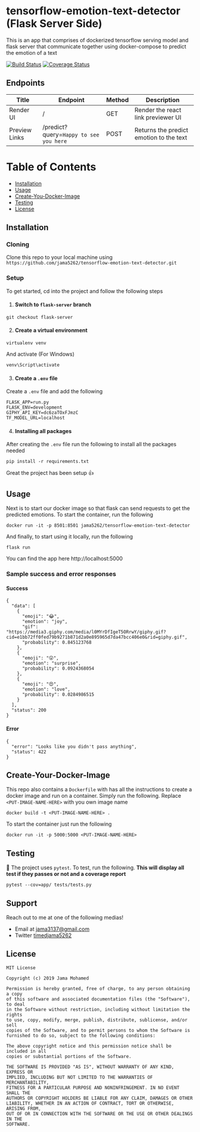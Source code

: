 # tensorflow-emotion-text-detector (Flask Server Side)

This is an app that comprises of dockerized tensorflow serving model and flask server that communicate together using docker-compose to predict the emotion of a text

[![Build Status](https://travis-ci.org/jama5262/tensorflow-emotion-text-detector.svg?branch=flask-server)](https://travis-ci.org/jama5262/tensorflow-emotion-text-detector)
[![Coverage Status](https://coveralls.io/repos/github/jama5262/tensorflow-emotion-text-detector/badge.svg?branch=flask-server)](https://coveralls.io/github/jama5262/tensorflow-emotion-text-detector?branch=flask-server)

## Endpoints
| Title | Endpoint | Method | Description |
| ------------- | ------------- | ------------- | ------------- |
| Render UI  | /  | GET  | Render the react link previewer UI  |
| Preview Links  | /predict?query=`Happy to see you here`  | POST  | Returns the predict emotion to the text  |

# Table of Contents
- [Installation](#installation)
- [Usage](#usage)
- [Create-You-Docker-Image](create-your-docker-image)
- [Testing](#testing)
- [License](#license)

## Installation

### Cloning
Clone this repo to your local machine using `https://github.com/jama5262/tensorflow-emotion-text-detector.git`

### Setup
To get started, cd into the project and follow the following steps
1. #### Switch to `flask-server` branch
```
git checkout flask-server
```

2. #### Create a virtual environment

```
virtualenv venv
```

And activate (For Windows)

```
venv\Script\activate
```

3. #### Create a `.env` file
Create a `.env` file and add the following
```
FLASK_APP=run.py
FLASK_ENV=development
GIPHY_API_KEY=dc6zaTOxFJmzC
TF_MODEL_URL=localhost
```

4. #### Installing all packages
After creating the `.env` file run the following to install all the packages needed
```
pip install -r requirements.txt
```
Great the project has been setup 👍

## Usage

Next is to start our docker image so that flask can send requests to get the predicted emotions. To start the container, run the following

```
docker run -it -p 8501:8501 jama5262/tensorflow-emotion-text-detector
```

And finally, to start using it locally, run the following
```
flask run
```

You can find the app here http://localhost:5000

### Sample success and error responses
#### Success
```
{
  "data": [
    {
      "emoji": "😂",
      "emotion": "joy",
      "gif": "https://media3.giphy.com/media/l0MYrDfIgeT5ORrwY/giphy.gif?cid=e1bb72ff0fed79b9271b871d2a0e895965d7da47bcc406e0&rid=giphy.gif",
      "probability": 0.845123768
    },
    {
      "emoji": "😲",
      "emotion": "surprise",
      "probability": 0.0924368054
    },
    {
      "emoji": "😍",
      "emotion": "love",
      "probability": 0.0284986515
    }
  ],
  "status": 200
}
```
#### Error
```
{
  "error": "Looks like you didn't pass anything",
  "status": 422
}
```

## Create-Your-Docker-Image

This repo also contains a `Dockerfile` with has all the instructions to create a docker image and run on a container. Simply run the following. Replace `<PUT-IMAGE-NAME-HERE>` with you own image name

```
docker build -t <PUT-IMAGE-NAME-HERE> .
```

To start the container just run the following

```
docker run -it -p 5000:5000 <PUT-IMAGE-NAME-HERE>
```

## Testing

🧪 The project uses `pytest`. To test, run the following. **This will display all test if they passes or not and a coverage report**

```
pytest --cov=app/ tests/tests.py
```

## Support

Reach out to me at one of the following medias!

- Email at jama3137@gmail.com
- Twitter [timedjama5262](https://twitter.com/timedjama5262)

## License

```
MIT License

Copyright (c) 2019 Jama Mohamed

Permission is hereby granted, free of charge, to any person obtaining a copy
of this software and associated documentation files (the "Software"), to deal
in the Software without restriction, including without limitation the rights
to use, copy, modify, merge, publish, distribute, sublicense, and/or sell
copies of the Software, and to permit persons to whom the Software is
furnished to do so, subject to the following conditions:

The above copyright notice and this permission notice shall be included in all
copies or substantial portions of the Software.

THE SOFTWARE IS PROVIDED "AS IS", WITHOUT WARRANTY OF ANY KIND, EXPRESS OR
IMPLIED, INCLUDING BUT NOT LIMITED TO THE WARRANTIES OF MERCHANTABILITY,
FITNESS FOR A PARTICULAR PURPOSE AND NONINFRINGEMENT. IN NO EVENT SHALL THE
AUTHORS OR COPYRIGHT HOLDERS BE LIABLE FOR ANY CLAIM, DAMAGES OR OTHER
LIABILITY, WHETHER IN AN ACTION OF CONTRACT, TORT OR OTHERWISE, ARISING FROM,
OUT OF OR IN CONNECTION WITH THE SOFTWARE OR THE USE OR OTHER DEALINGS IN THE
SOFTWARE.
```
